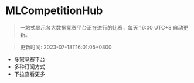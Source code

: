 # MLCompetitionHub

> 一站式显示各大数据竞赛平台正在进行的比赛，每天 16:00 UTC+8 自动更新。
  
> 更新时间: 2023-07-18T16:01:05+0800 

* 多家竞赛平台
* 多种订阅方式
* 下拉查看更多